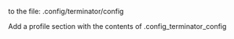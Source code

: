 to the file: .config/terminator/config

Add a profile section with the contents of .config_terminator_config
